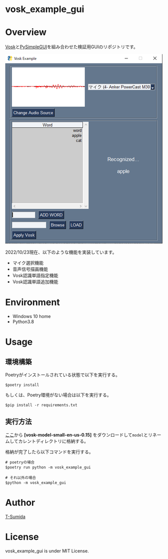# vosk_example_gui

# Overview
[Vosk](https://github.com/alphacep/vosk-api)と[PySimpleGUI](https://github.com/PySimpleGUI/PySimpleGUI)を組み合わせた検証用GUIのリポジトリです。

![](./pic/overview.png)

2022/10/23現在、以下のような機能を実装しています。

- マイク選択機能
- 音声信号描画機能
- Vosk認識単語指定機能
- Vosk認識単語追加機能

# Environment
- Windows 10 home
- Python3.8

# Usage

## 環境構築

Poetryがインストールされている状態で以下を実行する。

```
$poetry install
```

もしくは、Poetry環境がない場合は以下を実行する。

```
$pip install -r requirements.txt
```

## 実行方法

[ここ](https://alphacephei.com/vosk/models)から **[vosk-model-small-en-us-0.15]** をダウンロードして```model```とリネームしてカレントディレクトリに格納する。

格納が完了したら以下コマンドを実行する。

```shell
# poetryの場合
$poetry run python -m vosk_example_gui

# それ以外の場合
$python -m vosk_example_gui
```

# Author

[T-Sumida](https://twitter.com/sumita_v09)

# License
vosk_example_gui is under MIT License.